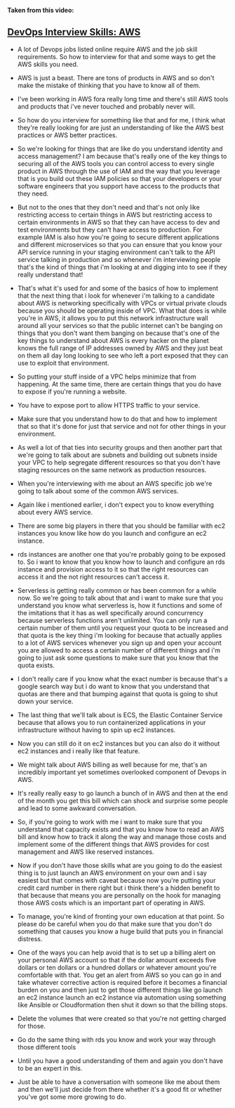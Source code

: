 __Taken from this video:__ 

## [DevOps Interview Skills: AWS](https://youtu.be/vsLrQM6Q7jU?list=PL2qztVQdZeHMqF_rk2QDzmhA2ytFjS88b)

- A lot of Devops jobs listed online require AWS and the job skill requirements. 
So how to interview for that and some ways to get the AWS skills you need.

- AWS is just a beast. There are tons of products in AWS and so don't make the mistake of thinking that you have to know all of them.

- I've been working in AWS fora really long time and there's still AWS tools and products that i've never touched and probably never will. 

- So how do you interview for something like that and for me, I think what they're really looking for are just an understanding of like the AWS best practices or AWS better practices. 

- So we're looking for things that are like do you understand identity and access management? I am because that's really one of the key things to securing all of the AWS tools you can control access to every single product in AWS through the use of IAM and the way that you leverage that is you build out these IAM policies so that your developers or your software engineers that you support have access to the products that they need.

- But not to the ones that they don't need and that's not only like restricting access to certain things in AWS but restricting access to certain environments in AWS so that they can have access to dev and test environments but they can't have access to production.
For example IAM is also how you're going to secure different applications and different microservices so that you can ensure that you know your API service running in your staging environment can't talk to the API service talking in production and so whenever i'm interviewing people that's the kind of things that i'm looking at and digging into to see if they really understand that!
 
- That's what it's used for and some of the basics of how to implement that the next thing that i look for whenever i'm talking to a candidate about AWS is networking specifically with VPCs or virtual private clouds because you should be operating inside of VPC. 
What that does is while you're in AWS, it allows you to put this network infrastructure wall around all your services so that the public internet can't be banging on things that you don't want them banging on because that's one of the key things to understand about AWS is every hacker on the planet knows the full range of IP addresses owned by AWS and they just beat on them all day long looking to see who left a port exposed that they can use to exploit that environment.

- So putting your stuff inside of a VPC helps minimize that from happening. At the same time, there are certain things that you do have to expose if you're running a website.

- You have to expose port  to allow HTTPS traffic to your service.

- Make sure that you understand how to do that and how to implement that so that it's done for just that service and not for other things in your environment.

- As well a lot of that ties into security groups and then another part that we're going to talk about are subnets and building out subnets inside your VPC to help segregate different resources so that you don't have staging resources on the same network as production resources.

- When you're interviewing with me about an AWS specific job we're going to talk about some of the common AWS services.

- Again like i mentioned earlier, i don't expect you to know everything about every AWS service.

- There are some big players in there that you should be familiar with ec2 instances you know like how do you launch and configure an ec2 instance. 

- rds instances are another one that you're probably going to be exposed to. So i want to know that you know how to launch and configure an rds instance and provision access to it so that the right resources can access it and the not right resources can't access it.

- Serverless is getting really common or has been common for a while now. So we're going to talk about that and i want to make sure that you understand you know what serverless is, how it functions and some of the imitations that it has as well specifically around concurrency because serverless functions aren't unlimited.
You can only run a certain number of them until you request your quota to be increased and that quota is the key thing i'm looking for because that actually applies to a lot of AWS services whenever you sign up and open your account you are allowed to access a certain number of different things and i'm going to just ask some questions to make sure that you know that the quota exists.

- I don't really care if you know what the exact number is because that's a google search way but i do want to know that you understand that quotas are there and that bumping against that quota is going to shut down your service.

- The last thing that we'll talk about is ECS, the Elastic Container Service because that allows you to run containerized applications in your infrastructure without having to spin up ec2 instances.

- Now you can still do it on ec2 instances but you can also do it without ec2 instances and i really like that feature.

- We might talk about AWS billing as well because for me, that's an incredibly important yet sometimes overlooked component of Devops in AWS.

- It's really really easy to go launch a bunch of in AWS and then at the end of the month you get this bill which can shock and surprise some people and lead to some awkward conversation.

- So, if you're going to work with me i want to make sure that you understand that capacity exists and that you know how to read an AWS bill and know how to track it along the way and manage those costs and implement some of the different things that AWS provides for cost management and AWS like reserved instances.

- Now if you don't have those skills what are you going to do the easiest thing is to just launch an AWS environment on your own and i say easiest but that comes with caveat because now you're putting your credit card number in there right but i think there's a hidden benefit to that because that means you are personally on the hook for managing those AWS costs which is an important part of operating in AWS.

- To manage, you're kind of fronting your own education at that point. So please do be careful when you do that make sure that you don't do something that causes you know a huge build that puts you in financial distress.

- One of the ways you can help avoid that is to set up a billing alert on your personal AWS account so that if the dollar amount exceeds five dollars or ten dollars or a hundred dollars or whatever amount you're comfortable with that.
You get an alert from AWS so you can go in and take whatever corrective action is required before it becomes a financial burden on you and then just to get those different things like go launch an ec2 instance launch an ec2 instance via automation using something like Ansible or Cloudformation then shut it down so that the billing stops.

- Delete the volumes that were created so that you're not getting charged for those.

- Go do the same thing with rds you know and work your way through those different tools 

- Until you have a good understanding of them and again you don't have to be an expert in this.

- Just be able to have a conversation with someone like me about them and then we'll just decide from there whether it's a good fit or whether you've got some more growing to do.
